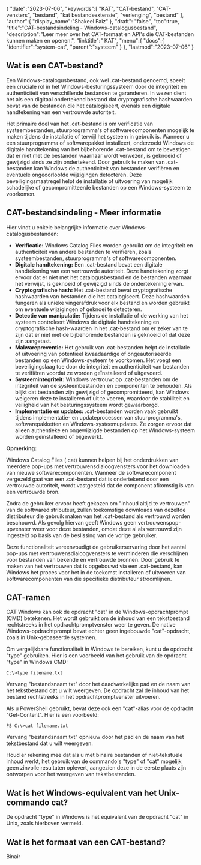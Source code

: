 {
"date":"2023-07-06",
   "keywords":[
"KAT",
"CAT-bestand",
"CAT-vensters",
"bestand",
"kat bestandsextensie",
"verlenging",
"bestand"
],
   "author":{
"display_name":"Shakeel Faiz"
},
"draft": "false",
"toc":true,
"title":"CAT-bestandsindeling - Windows-catalogusbestand",
   "description":"Leer meer over het CAT-formaat en API's die CAT-bestanden kunnen maken en openen.",
"linktitle":" KAT",
   "menu":{
      "docs":{
         "identifier":"system-cat",
"parent":"systeem"
}
},
"lastmod":"2023-07-06"
}

## Wat is een CAT-bestand?

Een Windows-catalogusbestand, ook wel .cat-bestand genoemd, speelt een cruciale rol in het Windows-besturingssysteem door de integriteit en authenticiteit van verschillende bestanden te garanderen. In wezen dient het als een digitaal ondertekend bestand dat cryptografische hashwaarden bevat van de bestanden die het catalogiseert, evenals een digitale handtekening van een vertrouwde autoriteit.

Het primaire doel van het .cat-bestand is om verificatie van systeembestanden, stuurprogramma's of softwarecomponenten mogelijk te maken tijdens de installatie of terwijl het systeem in gebruik is. Wanneer u een stuurprogramma of softwarepakket installeert, onderzoekt Windows de digitale handtekening van het bijbehorende .cat-bestand om te bevestigen dat er niet met de bestanden waarnaar wordt verwezen, is geknoeid of gewijzigd sinds ze zijn ondertekend. Door gebruik te maken van .cat-bestanden kan Windows de authenticiteit van bestanden verifiëren en eventuele ongeoorloofde wijzigingen detecteren. Deze beveiligingsmaatregel helpt de installatie of uitvoering van mogelijk schadelijke of gecompromitteerde bestanden op een Windows-systeem te voorkomen.

## CAT-bestandsindeling - Meer informatie

Hier vindt u enkele belangrijke informatie over Windows-catalogusbestanden:

- **Verificatie:** Windows Catalog Files worden gebruikt om de integriteit en authenticiteit van andere bestanden te verifiëren, zoals systeembestanden, stuurprogramma's of softwarecomponenten.
- **Digitale handtekening:** Een .cat-bestand bevat een digitale handtekening van een vertrouwde autoriteit. Deze handtekening zorgt ervoor dat er niet met het catalogusbestand en de bestanden waarnaar het verwijst, is geknoeid of gewijzigd sinds de ondertekening ervan.
- **Cryptografische hash:** Het .cat-bestand bevat cryptografische hashwaarden van bestanden die het catalogiseert. Deze hashwaarden fungeren als unieke vingerafdruk voor elk bestand en worden gebruikt om eventuele wijzigingen of geknoei te detecteren.
- **Detectie van manipulatie:** Tijdens de installatie of de werking van het systeem controleert Windows de digitale handtekening en cryptografische hash-waarden in het .cat-bestand om er zeker van te zijn dat er niet met de bijbehorende bestanden is geknoeid of dat deze zijn aangetast.
- **Malwarepreventie:** Het gebruik van .cat-bestanden helpt de installatie of uitvoering van potentieel kwaadaardige of ongeautoriseerde bestanden op een Windows-systeem te voorkomen. Het voegt een beveiligingslaag toe door de integriteit en authenticiteit van bestanden te verifiëren voordat ze worden geïnstalleerd of uitgevoerd.
- **Systeemintegriteit:** Windows vertrouwt op .cat-bestanden om de integriteit van de systeembestanden en componenten te behouden. Als blijkt dat bestanden zijn gewijzigd of gecompromitteerd, kan Windows weigeren deze te installeren of uit te voeren, waardoor de stabiliteit en veiligheid van het besturingssysteem wordt gewaarborgd.
- **Implementatie en updates:** .cat-bestanden worden vaak gebruikt tijdens implementatie- en updateprocessen van stuurprogramma's, softwarepakketten en Windows-systeemupdates. Ze zorgen ervoor dat alleen authentieke en ongewijzigde bestanden op het Windows-systeem worden geïnstalleerd of bijgewerkt.

**Opmerking:**

Windows Catalog Files (.cat) kunnen helpen bij het onderdrukken van meerdere pop-ups met vertrouwensdialoogvensters voor het downloaden van nieuwe softwarecomponenten. Wanneer de softwarecomponent vergezeld gaat van een .cat-bestand dat is ondertekend door een vertrouwde autoriteit, wordt vastgesteld dat de component afkomstig is van een vertrouwde bron.

Zodra de gebruiker ervoor heeft gekozen om "Inhoud altijd te vertrouwen" van de softwaredistributeur, zullen toekomstige downloads van dezelfde distributeur die gebruik maken van het .cat-bestand als vertrouwd worden beschouwd. Als gevolg hiervan geeft Windows geen vertrouwenspop-upvenster weer voor deze bestanden, omdat deze al als vertrouwd zijn ingesteld op basis van de beslissing van de vorige gebruiker.

Deze functionaliteit vereenvoudigt de gebruikerservaring door het aantal pop-ups met vertrouwensdialoogvensters te verminderen die verschijnen voor bestanden van bekende en vertrouwde bronnen. Door gebruik te maken van het vertrouwen dat is opgebouwd via een .cat-bestand, kan Windows het proces voor het in de toekomst installeren of uitvoeren van softwarecomponenten van die specifieke distributeur stroomlijnen.

## CAT-ramen

CAT Windows kan ook de opdracht "cat" in de Windows-opdrachtprompt (CMD) betekenen. Het wordt gebruikt om de inhoud van een tekstbestand rechtstreeks in het opdrachtpromptvenster weer te geven. De native Windows-opdrachtprompt bevat echter geen ingebouwde "cat"-opdracht, zoals in Unix-gebaseerde systemen.

Om vergelijkbare functionaliteit in Windows te bereiken, kunt u de opdracht "type" gebruiken. Hier is een voorbeeld van het gebruik van de opdracht "type" in Windows CMD:

```
C:\>type filename.txt
```

Vervang "bestandsnaam.txt" door het daadwerkelijke pad en de naam van het tekstbestand dat u wilt weergeven. De opdracht zal de inhoud van het bestand rechtstreeks in het opdrachtpromptvenster uitvoeren.

Als u PowerShell gebruikt, bevat deze ook een "cat"-alias voor de opdracht "Get-Content". Hier is een voorbeeld:

```
PS C:\>cat filename.txt
```

Vervang "bestandsnaam.txt" opnieuw door het pad en de naam van het tekstbestand dat u wilt weergeven.

Houd er rekening mee dat als u met binaire bestanden of niet-tekstuele inhoud werkt, het gebruik van de commando's "type" of "cat" mogelijk geen zinvolle resultaten oplevert, aangezien deze in de eerste plaats zijn ontworpen voor het weergeven van tekstbestanden.

## Wat is het Windows-equivalent van het Unix-commando cat?

De opdracht "type" in Windows is het equivalent van de opdracht "cat" in Unix, zoals hierboven vermeld.

## Wat is het formaat van een CAT-bestand?

Binair


